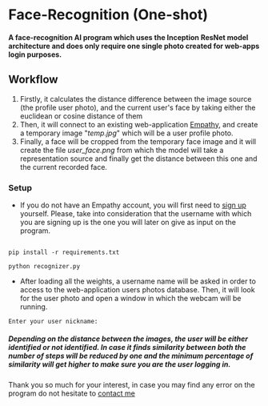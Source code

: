 # Face-Recognition (One-shot)

#### A face-recognition AI program which uses the Inception ResNet model architecture and does only require one single photo created for web-apps login purposes.

## Workflow

1. Firstly, it calculates the distance difference between the image source (the profile user photo), and the current user's face by taking either the euclidean or cosine distance of them
2. Then, it will connect to an existing web-application [Empathy](https://www.empathy.oracliom.com/landing), and create a temporary image "_temp.jpg_" which will be a user profile photo.
3. Finally, a face will be cropped from the temporary face image and it will create the file _user_face.png_ from which the model will take a representation source and finally get the distance between this one and the current recorded face.


### Setup

* If you do not have an Empathy account, you will first need to [sign up](https://www.empathy.oracliom.com/access/register) yourself. Please, take into consideration that the username with which you are signing up is the one you will later on give as input on the program.


```properties

pip install -r requirements.txt

python recognizer.py

``` 

* After loading all the weights, a username name will be asked in order to access to the web-application users photos database. Then, it will look for the user photo and open a window in which the webcam will be running. 

```properties
Enter your user nickname: 
``` 

##### Depending on the distance between the images, the user will be either identified or not identified. In case it finds similarity between both the number of _steps_ will be reduced by one and the minimum percentage of similarity will get higher to make sure you are the user logging in.


Thank you so much for your interest, in case you may find any error on the program do not hesitate to [contact me](https://nanodayo23.github.io/contact.html)
